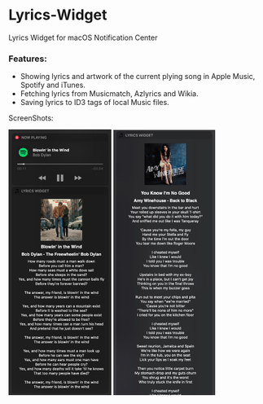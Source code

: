 # Lyrics-Widget
Lyrics Widget for macOS Notification Center

### Features:  

* Showing lyrics and artwork of the current plying song in Apple Music, Spotify and iTunes.  
* Fetching lyrics from Musicmatch, Azlyrics and Wikia.  
* Saving lyrics to ID3 tags of local Music files.  

ScreenShots:  

<img src="https://raw.githubusercontent.com/hamedafra/Lyrics-Widget/master/screenshot/Screen%20Shot-1.png" width="40%"> <img src="https://raw.githubusercontent.com/hamedafra/Lyrics-Widget/master/screenshot/Screen%20Shot-2.png" width="39.75%">
